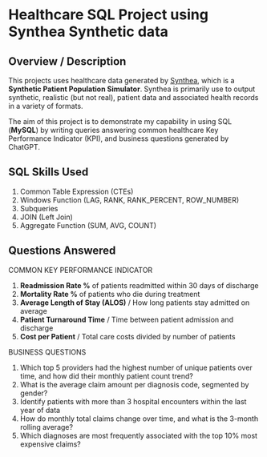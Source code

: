 # Healthcare SQL Project using Synthea Synthetic data 

## Overview / Description

This projects uses healthcare data generated by [Synthea](https://github.com/synthetichealth/synthea), which is a **Synthetic Patient Population Simulator**. Synthea is primarily use to output synthetic, realistic (but not real), patient data and associated health records in a variety of formats. 

The aim of this project is to demonstrate my capability in using SQL (**MySQL**) by writing queries answering common healthcare Key Performance Indicator (KPI), and business questions generated by ChatGPT. 

## SQL Skills Used 
1. Common Table Expression (CTEs)
2. Windows Function (LAG, RANK, RANK_PERCENT, ROW_NUMBER)
3. Subqueries 
4. JOIN (Left Join)
5. Aggregate Function (SUM, AVG, COUNT)

## Questions Answered 

COMMON KEY PERFORMANCE INDICATOR 
1. **Readmission Rate %** of patients readmitted within 30 days of discharge
2. **Mortality Rate %** of patients who die during treatment
3. **Average Length of Stay (ALOS)** / How long patients stay admitted on average
4. **Patient Turnaround Time** / Time between patient admission and discharge
5. **Cost per Patient**	/ Total care costs divided by number of patients

BUSINESS QUESTIONS
1. Which top 5 providers had the highest number of unique patients over time, and how did their monthly patient count trend?
2. What is the average claim amount per diagnosis code, segmented by gender?
3. Identify patients with more than 3 hospital encounters within the last year of data
4. How do monthly total claims change over time, and what is the 3-month rolling average?
5. Which diagnoses are most frequently associated with the top 10% most expensive claims?


